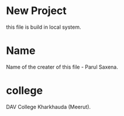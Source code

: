# New Project

this file is build in local system.

# Name

Name of the creater of this file - Parul Saxena.

# college

DAV College Kharkhauda (Meerut).
